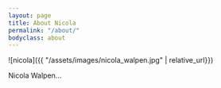 ```yaml
---
layout: page
title: About Nicola
permalink: "/about/"
bodyclass: about
---
```

![nicola]({{ "/assets/images/nicola_walpen.jpg" | relative_url}})

Nicola Walpen...
